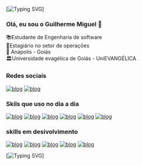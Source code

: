 [![Typing SVG](https://readme-typing-svg.demolab.com/?lines=Welcome+to+my+profile)]


### Olá, eu sou o Guilherme Miguel 👋 
📚Estudante de Engenharia de software  
💼Estagiário no setor de operações    
📍 Anápolis - Goiás   
🏛️Universidade evagélica de Goiás - UniEVANGÉLICA

### Redes sociais
[![blog](https://img.shields.io/badge/LinkedIn-0077B5?style=for-the-badge&logo=linkedin&logoColor=white)](https://www.linkedin.com/in/guilherme-miguel-32977b22b)
[![blog](https://img.shields.io/badge/Instagram-E4405F?style=for-the-badge&logo=instagram&logoColor=white)](https://www.instagram.com/guilherme12miguel123/)
 

 ### Skils que uso no dia a dia 
 [![blog](https://img.shields.io/badge/HTML5-E34F26?style=for-the-badge&logo=html5&logoColor=white)]()
[![blog](https://img.shields.io/badge/CSS3-1572B6?style=for-the-badge&logo=css3&logoColor=white)]()
[![blog](https://img.shields.io/badge/JavaScript-323330?style=for-the-badge&logo=javascript&logoColor=F7DF1E)]()
[![blog](https://img.shields.io/badge/Figma-F24E1E?style=for-the-badge&logo=figma&logoColor=white)]()
[![blog](https://img.shields.io/badge/Node.js-43853D?style=for-the-badge&logo=node.js&logoColor=white)]()
[![blog](https://img.shields.io/badge/Bootstrap-563D7C?style=for-the-badge&logo=bootstrap&logoColor=white)]()


### skills em desivolvimento
[![blog](https://img.shields.io/badge/Python-3776AB?style=for-the-badge&logo=python&logoColor=white)]()
[![blog](https://img.shields.io/badge/C%2B%2B-00599C?style=for-the-badge&logo=c%2B%2B&logoColor=white)]()
[![blog](https://img.shields.io/badge/PHP-777BB4?style=for-the-badge&logo=php&logoColor=white)]()
[![blog](https://img.shields.io/badge/React-20232A?style=for-the-badge&logo=react&logoColor=61DAFB)]()
[![blog](https://img.shields.io/badge/MySQL-00000F?style=for-the-badge&logo=mysql&logoColor=white)]()






[![Typing SVG](https://readme-typing-svg.demolab.com/?lines=thankyou+for+visite+me)]









